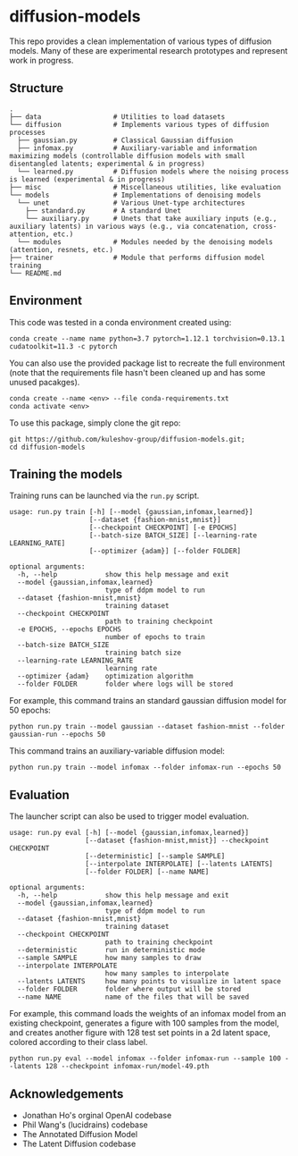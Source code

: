 # diffusion-models

This repo provides a clean implementation of various types of diffusion models. Many of these are experimental research prototypes and represent work in progress.

## Structure

```
.
├── data                  # Utilities to load datasets
└── diffusion             # Implements various types of diffusion processes
  ├── gaussian.py         # Classical Gaussian diffusion
  ├── infomax.py          # Auxiliary-variable and information maximizing models (controllable diffusion models with small disentangled latents; experimental & in progress)
  └── learned.py          # Diffusion models where the noising process is learned (experimental & in progress)
├── misc                  # Miscellaneous utilities, like evaluation
└── models                # Implementations of denoising models
  └── unet                # Various Unet-type architectures
    ├── standard.py       # A standard Unet
    └── auxiliary.py      # Unets that take auxiliary inputs (e.g., auxiliary latents) in various ways (e.g., via concatenation, cross-attention, etc.)
  └── modules             # Modules needed by the denoising models (attention, resnets, etc.)
├── trainer               # Module that performs diffusion model training
└── README.md
```

## Environment

This code was tested in a conda environment created using:

```
conda create --name name python=3.7 pytorch=1.12.1 torchvision=0.13.1 cudatoolkit=11.3 -c pytorch
```

You can also use the provided package list to recreate the full environment (note that the requirements file hasn't been cleaned up and has some unused pacakges).

```
conda create --name <env> --file conda-requirements.txt
conda activate <env>
```

To use this package, simply clone the git repo:

```
git https://github.com/kuleshov-group/diffusion-models.git;
cd diffusion-models
```

## Training the models

Training runs can be launched via the `run.py` script.

```
usage: run.py train [-h] [--model {gaussian,infomax,learned}]
                    [--dataset {fashion-mnist,mnist}]
                    [--checkpoint CHECKPOINT] [-e EPOCHS]
                    [--batch-size BATCH_SIZE] [--learning-rate LEARNING_RATE]
                    [--optimizer {adam}] [--folder FOLDER]

optional arguments:
  -h, --help            show this help message and exit
  --model {gaussian,infomax,learned}
                        type of ddpm model to run
  --dataset {fashion-mnist,mnist}
                        training dataset
  --checkpoint CHECKPOINT
                        path to training checkpoint
  -e EPOCHS, --epochs EPOCHS
                        number of epochs to train
  --batch-size BATCH_SIZE
                        training batch size
  --learning-rate LEARNING_RATE
                        learning rate
  --optimizer {adam}    optimization algorithm
  --folder FOLDER       folder where logs will be stored
```

For example, this command trains an standard gaussian diffusion model for 50 epochs:

```
python run.py train --model gaussian --dataset fashion-mnist --folder gaussian-run --epochs 50
```

This command trains an auxiliary-variable diffusion model:

```
python run.py train --model infomax --folder infomax-run --epochs 50
```

## Evaluation

The launcher script can also be used to trigger model evaluation.

```
usage: run.py eval [-h] [--model {gaussian,infomax,learned}]
                   [--dataset {fashion-mnist,mnist}] --checkpoint CHECKPOINT
                   [--deterministic] [--sample SAMPLE]
                   [--interpolate INTERPOLATE] [--latents LATENTS]
                   [--folder FOLDER] [--name NAME]

optional arguments:
  -h, --help            show this help message and exit
  --model {gaussian,infomax,learned}
                        type of ddpm model to run
  --dataset {fashion-mnist,mnist}
                        training dataset
  --checkpoint CHECKPOINT
                        path to training checkpoint
  --deterministic       run in deterministic mode
  --sample SAMPLE       how many samples to draw
  --interpolate INTERPOLATE
                        how many samples to interpolate
  --latents LATENTS     how many points to visualize in latent space
  --folder FOLDER       folder where output will be stored
  --name NAME           name of the files that will be saved
```

For example, this command loads the weights of an infomax model from an existing checkpoint, generates a figure with 100 samples from the model, and creates another figure with 128 test set points in a 2d latent space, colored according to their class label.

```
python run.py eval --model infomax --folder infomax-run --sample 100 --latents 128 --checkpoint infomax-run/model-49.pth
```

## Acknowledgements

* Jonathan Ho's orginal OpenAI codebase
* Phil Wang's (lucidrains) codebase
* The Annotated Diffusion Model
* The Latent Diffusion codebase
